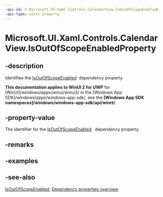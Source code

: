 ```yaml
---
-api-id: P:Microsoft.UI.Xaml.Controls.CalendarView.IsOutOfScopeEnabledProperty
-api-type: winrt property
---
```


<!-- Property syntax
public Windows.UI.Xaml.DependencyProperty IsOutOfScopeEnabledProperty { get; }
-->

# Microsoft.UI.Xaml.Controls.CalendarView.IsOutOfScopeEnabledProperty

## -description
Identifies the [IsOutOfScopeEnabled](calendarview_isoutofscopeenabled.md)  dependency property.

**This documentation applies to WinUI 2 for UWP** for [WinUI]/windows/apps/winui/winui3/ in the [Windows App SDK]/windows/apps/windows-app-sdk/, see the **[Windows App SDK namespaces]/windows/windows-app-sdk/api/winrt/**.

## -property-value
The identifier for the [IsOutOfScopeEnabled](calendarview_isoutofscopeenabled.md)   dependency property.

## -remarks

## -examples

## -see-also
[IsOutOfScopeEnabled](calendarview_isoutofscopeenabled.md), [Dependency properties overview](/windows/uwp/xaml-platform/dependency-properties-overview)
